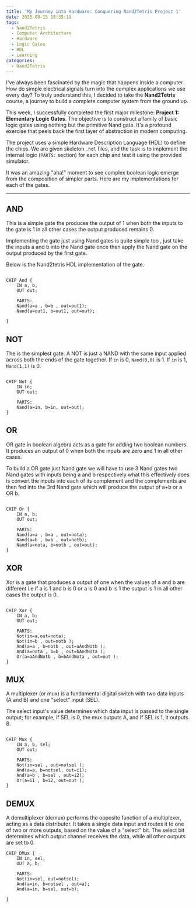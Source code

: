 ```yaml
---
title: 'My Journey into Hardware: Conquering Nand2Tetris Project 1'
date: 2025-08-15 18:35:19
tags:
  - Nand2Tetris
  - Computer Architecture
  - Hardware
  - Logic Gates
  - HDL
  - Learning
categories:
  - Nand2Tetris
---
```


I've always been fascinated by the magic that happens inside a computer. How do simple electrical signals turn into the complex applications we use every day? To truly understand this, I decided to take the **Nand2Tetris** course, a journey to build a complete computer system from the ground up.

This week, I successfully completed the first major milestone: **Project 1: Elementary Logic Gates**. The objective is to construct a family of basic logic gates using nothing but the primitive Nand gate. It's a profound exercise that peels back the first layer of abstraction in modern computing.

The project uses a simple Hardware Description Language (HDL) to define the chips. We are given skeleton `.hdl` files, and the task is to implement the internal logic (`PARTS:` section) for each chip and test it using the provided simulator.

It was an amazing "aha!" moment to see complex boolean logic emerge from the composition of simpler parts. Here are my implementations for each of the gates.

***

## AND
This is a simple gate the produces the output of 1 when both the inputs to the gate is 1 in all other cases the output produced remains 0.

Implementing the gate just using Nand gates is quite simple too , just take the inputs a and b into the Nand gate once then apply the Nand gate on the output produced by the first gate.

Below is the Nand2tetris HDL implementation of the gate.

```hdl

CHIP And {
    IN a, b;
    OUT out;
    
    PARTS:
    Nand(a=a , b=b , out=out1);
    Nand(a=out1, b=out1, out=out);
  
}

```

## NOT

The is the simplest gate. A NOT is just a NAND with the same input applied across both the ends of the gate together. If `in` is 0, `Nand(0,0)` is 1. If `in` is 1, `Nand(1,1)` is 0.

```hdl

CHIP Not {
    IN in;
    OUT out;

    PARTS:
    Nand(a=in, b=in, out=out);
}
```

## OR

OR gate in boolean algebra acts as a gate for adding two boolean numbers. It produces an output of 0 when both the inputs are zero and 1 in all other cases.

To build a OR gate just Nand gate we will have to use 3 Nand gates two Nand gates with inputs being a and b respectively what this effectively does is convert the inputs into each of its complement and the complements are then fed into the 3rd Nand gate which will produce the output of a+b or a OR b.

```hdl

CHIP Or {
    IN a, b;
    OUT out;

    PARTS:
    Nand(a=a , b=a , out=nota);
    Nand(a=b , b=b , out=notb);
    Nand(a=nota, b=notb , out=out);
}

```

## XOR

Xor is a gate that produces a output of one when the values of a and b are different i.e if a is 1 and b is 0 or a is 0 and b is 1 the output is 1 in all other cases the output is 0.

```hdl 

CHIP Xor {
    IN a, b;
    OUT out;

    PARTS:
    Not(in=a,out=nota);
    Not(in=b , out=notb );
    And(a=a , b=notb , out=aAndNotb );
    And(a=nota , b=b , out=bAndNota );
    Or(a=aAndNotb , b=bAndNota , out=out );
}

```
## MUX

A multiplexer (or mux) is a fundamental digital switch with two data inputs (A and B) and one "select" input (SEL). 

The select input's value determines which data input is passed to the single output; for example, if SEL is 0, the mux outputs A, and if SEL is 1, it outputs B. 


```hdl

CHIP Mux {
    IN a, b, sel;
    OUT out;

    PARTS:
    Not(in=sel , out=notsel );
    And(a=a, b=notsel, out=i1);
    And(a=b , b=sel , out=i2);
    Or(a=i1 , b=i2, out=out );
}

```

## DEMUX

A demultiplexer (demux) performs the opposite function of a multiplexer, acting as a data distributor. It takes a single data input and routes it to one of two or more outputs, based on the value of a "select" bit. The select bit determines which output channel receives the data, while all other outputs are set to 0.

```hdl
CHIP DMux {
    IN in, sel;
    OUT a, b;

    PARTS:
    Not(in=sel, out=notsel);
    And(a=in, b=notsel , out=a);
    And(a=in, b=sel, out=b);
    
}

```
